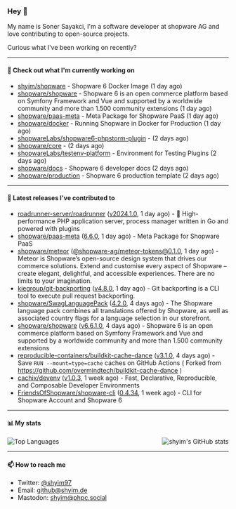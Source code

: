 ### Hey 👋

My name is Soner Sayakci, I'm a software developer at shopware AG and love contributing to open-source projects.

Curious what I've been working on recently?

---

#### 👷 Check out what I'm currently working on

- [shyim/shopware](https://github.com/shyim/shopware) - Shopware 6 Docker Image (1 day ago)
- [shopware/shopware](https://github.com/shopware/shopware) - Shopware 6 is an open commerce platform based on Symfony Framework and Vue and supported by a worldwide community and more than 1.500 community extensions (1 day ago)
- [shopware/paas-meta](https://github.com/shopware/paas-meta) - Meta Package for Shopware PaaS (1 day ago)
- [shopware/docker](https://github.com/shopware/docker) - Running Shopware in Docker for Production (1 day ago)
- [shopwareLabs/shopware6-phpstorm-plugin](https://github.com/shopwareLabs/shopware6-phpstorm-plugin) -  (2 days ago)
- [shopware/core](https://github.com/shopware/core) -  (2 days ago)
- [shopwareLabs/testenv-platform](https://github.com/shopwareLabs/testenv-platform) - Environment for Testing Plugins (2 days ago)
- [shopware/docs](https://github.com/shopware/docs) - Shopware 6 developer docs (2 days ago)
- [shopware/production](https://github.com/shopware/production) - Shopware 6 production template (2 days ago)

---

#### 🔭 Latest releases I've contributed to

- [roadrunner-server/roadrunner](https://github.com/roadrunner-server/roadrunner) ([v2024.1.0](https://github.com/roadrunner-server/roadrunner/releases/tag/v2024.1.0), 1 day ago) - 🤯 High-performance PHP application server, process manager written in Go and powered with plugins
- [shopware/paas-meta](https://github.com/shopware/paas-meta) ([6.6.0](https://github.com/shopware/paas-meta/releases/tag/6.6.0), 1 day ago) - Meta Package for Shopware PaaS
- [shopware/meteor](https://github.com/shopware/meteor) ([@shopware-ag/meteor-tokens@0.1.0](https://github.com/shopware/meteor/releases/tag/%40shopware-ag/meteor-tokens%400.1.0), 1 day ago) - Meteor is Shopware’s open-source design system that drives our commerce solutions. Extend and customise every aspect of Shopware – create elegant, delightful, and accessible experiences. There are no limits to your imagination.
- [kiegroup/git-backporting](https://github.com/kiegroup/git-backporting) ([v4.8.0](https://github.com/kiegroup/git-backporting/releases/tag/v4.8.0), 1 day ago) - Git backporting is a CLI tool to execute pull request backporting.
- [shopware/SwagLanguagePack](https://github.com/shopware/SwagLanguagePack) ([4.2.0](https://github.com/shopware/SwagLanguagePack/releases/tag/4.2.0), 4 days ago) - The Shopware language pack combines all translations offered by Shopware, as well as associated country flags for a language selection in our storefront.
- [shopware/shopware](https://github.com/shopware/shopware) ([v6.6.1.0](https://github.com/shopware/shopware/releases/tag/v6.6.1.0), 4 days ago) - Shopware 6 is an open commerce platform based on Symfony Framework and Vue and supported by a worldwide community and more than 1.500 community extensions
- [reproducible-containers/buildkit-cache-dance](https://github.com/reproducible-containers/buildkit-cache-dance) ([v3.1.0](https://github.com/reproducible-containers/buildkit-cache-dance/releases/tag/v3.1.0), 4 days ago) - Save `RUN --mount=type=cache` caches on GitHub Actions ( Forked from https://github.com/overmindtech/buildkit-cache-dance )
- [cachix/devenv](https://github.com/cachix/devenv) ([v1.0.3](https://github.com/cachix/devenv/releases/tag/v1.0.3), 1 week ago) - Fast, Declarative, Reproducible, and Composable Developer Environments
- [FriendsOfShopware/shopware-cli](https://github.com/FriendsOfShopware/shopware-cli) ([0.4.34](https://github.com/FriendsOfShopware/shopware-cli/releases/tag/0.4.34), 1 week ago) - CLI for Shopware Account and Shopware 6

---

#### 📊 My stats

<img align="right" alt="shyim's GitHub stats" src="https://github-readme-stats.vercel.app/api?username=shyim&count_private=1&show_icons=true&" />

![Top Languages](https://github-readme-stats.vercel.app/api/top-langs/?username=shyim)

---

#### 📫 How to reach me

- Twitter: [@shyim97](https://twitter.com/shyim97)
- Email: [github@shyim.de](mailto://github@shyim.de)
- Mastodon: <a rel="me" href="https://phpc.social/@shyim">shyim@phpc.social</a>
